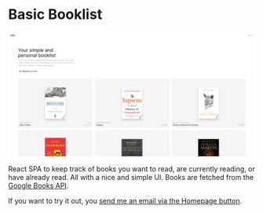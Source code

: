 # Basic Booklist

![Cover](cover.png)

React SPA to keep track of books you want to read, are currently reading, or have already read. All with a nice and simple UI. Books are fetched from the [Google Books API](https://developers.google.com/books).

If you want to try it out, you [send me an email via the Homepage button](booklist.matteotagliatti.it).
